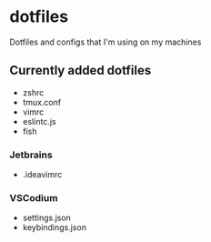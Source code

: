 # dotfiles
Dotfiles and configs that I'm using on my machines

## Currently added dotfiles

* zshrc
* tmux.conf
* vimrc
* eslintc.js
* fish

### Jetbrains
* .ideavimrc

### VSCodium
* settings.json
* keybindings.json
